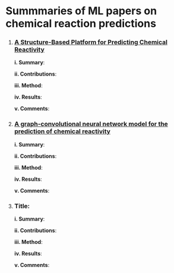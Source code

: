 # Summmaries of ML papers on chemical reaction predictions

1. ### [A Structure-Based Platform for Predicting Chemical Reactivity](https://www.cell.com/chem/pdfExtended/S2451-9294(20)30085-1)

    __i. Summary__:
  
    __ii. Contributions__:
  
    __iii. Method__:
  
    __iv. Results__:
  
    __v. Comments__:
    
1. ### [A graph-convolutional neural network model for the prediction of chemical reactivity](https://pubs.rsc.org/en/content/articlepdf/2019/sc/c8sc04228d)
    
     __i. Summary__:
  
    __ii. Contributions__:
  
    __iii. Method__:
  
    __iv. Results__:
  
    __v. Comments__:










1. ### Title: 
    
     __i. Summary__:
  
    __ii. Contributions__:
  
    __iii. Method__:
  
    __iv. Results__:
  
    __v. Comments__:

